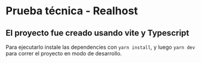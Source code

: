 # Prueba técnica - Realhost

## El proyecto fue creado usando vite y Typescript

Para ejecutarlo instale las dependencies con ```yarn install```, y luego ```yarn dev``` para correr el proyecto en modo de desarrollo.

